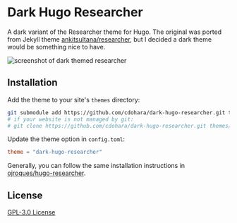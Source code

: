 # Dark Hugo Researcher

A dark variant of the Researcher theme for Hugo. The original was ported from Jekyll theme
[ankitsultana/researcher](https://github.com/ankitsultana/researcher), but I decided a dark theme would be something nice to have.

![screenshot of dark themed researcher](https://i.ibb.co/mDFGBhB/2022-05-12-2-35-34.png)

## Installation

Add the theme to your site's `themes` directory:
```bash
git submodule add https://github.com/cdohara/dark-hugo-researcher.git themes/dark-hugo-researcher
# if your website is not managed by git:
# git clone https://github.com/cdohara/dark-hugo-researcher.git themes/dark-hugo-researcher
```

Update the theme option in `config.toml`:
```toml
theme = "dark-hugo-researcher"
```

Generally, you can follow the same installation instructions in [ojroques/hugo-researcher](https://github.com/ojroques/hugo-researcher).

## License
[GPL-3.0 License](https://github.com/cdohara/dark-hugo-researcher/blob/master/LICENSE)

